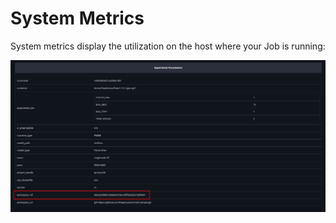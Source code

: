 # System Metrics

System metrics display the utilization on the host where your Job is running:

![](../../../.gitbook/assets/image%20%2852%29.png)

